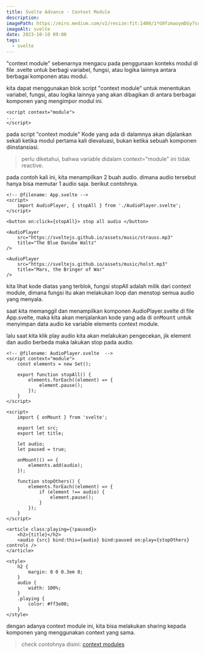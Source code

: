 ```yaml
---
title: Svelte Advance - Context Module
description:
imagePath: https://miro.medium.com/v2/resize:fit:1400/1*G9fzmaoymDGy7scbkgpC7A.png
imageAlt: svelte
date: 2023-10-10 09:00
tags:
  - svelte
---
```


"context module" sebenarnya mengacu pada penggunaan konteks modul di file .svelte untuk berbagi variabel, fungsi, atau logika lainnya antara berbagai komponen atau modul. <br>

kita dapat menggunakan blok script "context module" untuk menentukan variabel, fungsi, atau logika lainnya yang akan dibagikan di antara berbagai komponen yang mengimpor modul ini.

```svelte
<script context="module">
...
</script>
```

pada script "context module" Kode yang ada di dalamnya akan dijalankan sekali ketika modul pertama kali dievaluasi, bukan ketika sebuah komponen diinstansiasi. <br>

<blockquote>
perlu diketahui, bahwa variable didalam context="module" ini tidak reactive.
</blockquote>

pada contoh kali ini, kita menampilkan 2 buah audio. dimana audio tersebut hanya bisa memutar 1 audio saja. berikut contohnya.

```svelte
<!-- @filename: App.svelte -->
<script>
	import AudioPlayer, { stopAll } from './AudioPlayer.svelte';
</script>

<button on:click={stopAll}> stop all audio </button>

<AudioPlayer
	src="https://sveltejs.github.io/assets/music/strauss.mp3"
	title="The Blue Danube Waltz"
/>

<AudioPlayer
	src="https://sveltejs.github.io/assets/music/holst.mp3"
	title="Mars, the Bringer of War"
/>
```

kita lihat kode diatas yang terblok, fungsi stopAll adalah milik dari context module, dimana fungsi itu akan melakukan loop dan menstop semua audio yang menyala. <br>

saat kita memanggil dan menampilkan komponen AudioPlayer.svelte di file App.svelte, maka kita akan menjalankan kode yang ada di <kbd>onMount</kbd> untuk menyimpan data audio ke variable elements context module. <br>

lalu saat kita klik play audio kita akan melakukan pengecekan, jik element dan audio berbeda maka lakukan stop pada audio.

```svelte
<!-- @filename: AudioPlayer.svelte  -->
<script context="module">
	const elements = new Set();

	export function stopAll() {
		elements.forEach((element) => {
			element.pause();
		});
	}
</script>

<script>
	import { onMount } from 'svelte';

	export let src;
	export let title;

	let audio;
	let paused = true;

	onMount(() => {
		elements.add(audio);
	});

	function stopOthers() {
		elements.forEach((element) => {
			if (element !== audio) {
				element.pause();
			}
		});
	}
</script>

<article class:playing={!paused}>
	<h2>{title}</h2>
	<audio {src} bind:this={audio} bind:paused on:play={stopOthers} controls />
</article>

<style>
	h2 {
		margin: 0 0 0.3em 0;
	}
	audio {
		width: 100%;
	}
	.playing {
		color: #ff3e00;
	}
</style>
```

dengan adanya context module ini, kita bisa melakukan sharing kepada komponen yang menggunakan context yang sama.

<blockquote>
	check contohnya disini:
	<a href="https://svelte.dev/repl/92afadeb8b284f5dabd3c174e297be01?version=4.2.8" target="_blank">context modules</a>
</blockquote>
